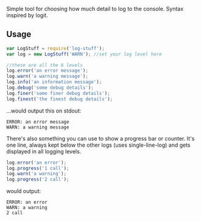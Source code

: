 Simple tool for choosing how much detail to log to the console. Syntax inspired by logit.


## Usage

```js
var LogStuff = require('log-stuff');
var log = new LogStuff('WARN'); //set your log level here

//these are all the 6 levels
log.error('an error message');
log.warn('a warning message');
log.info('an information message');
log.debug('some debug details');
log.finer('some finer debug details');
log.finest('the finest debug details');
```

...would output this on stdout:

```
ERROR: an error message
WARN: a warning message
```

There's also something you can use to show a progress bar or counter. It's one line, always kept below the other logs (uses single-line-log) and gets displayed in all logging levels.

```js
log.error('an error');
log.progress('1 call');
log.warn('a warning');
log.progress('2 call');
```

would output:

```
ERROR: an error
WARN: a warning
2 call
```
